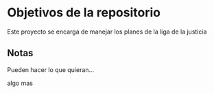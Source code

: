 # Objetivos de la repositorio

Este proyecto se encarga de manejar los planes de la liga de la justicia


## Notas
Pueden hacer lo que quieran...

algo mas
